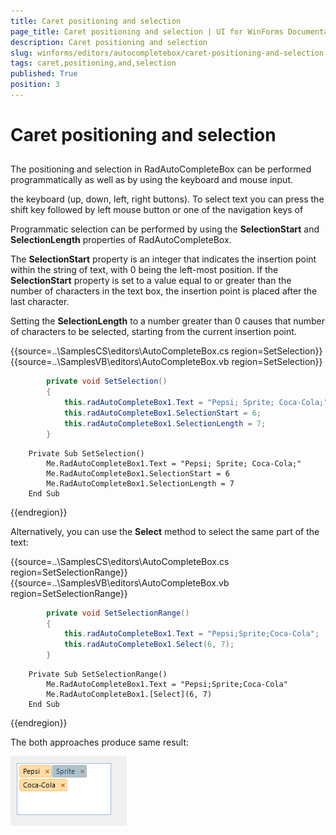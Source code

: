 ```yaml
---
title: Caret positioning and selection
page_title: Caret positioning and selection | UI for WinForms Documentation
description: Caret positioning and selection
slug: winforms/editors/autocompletebox/caret-positioning-and-selection
tags: caret,positioning,and,selection
published: True
position: 3
---
```


# Caret positioning and selection
 
## 

The positioning and selection in RadAutoCompleteBox can be performed programmatically as well as by using the keyboard and mouse input.
        

the keyboard (up, down, left, right buttons). To select text you can press the shift key followed by left mouse button or one of the navigation keys of
        

Programmatic selection can be performed by using the __SelectionStart__ and __SelectionLength__ properties of RadAutoCompleteBox.
        

The __SelectionStart__ property is an integer that indicates the insertion point within the string of text, with 0 being the left-most position. If the __SelectionStart__ property is set to a value equal to or greater than the number of characters in the text box, the insertion point is placed after the last character.
        

Setting the __SelectionLength__ to a number greater than 0 causes that number of characters to be selected, starting from the current insertion point. 

{{source=..\SamplesCS\editors\AutoCompleteBox.cs region=SetSelection}} 
{{source=..\SamplesVB\editors\AutoCompleteBox.vb region=SetSelection}} 

````C#
        private void SetSelection()
        {
            this.radAutoCompleteBox1.Text = "Pepsi; Sprite; Coca-Cola;";
            this.radAutoCompleteBox1.SelectionStart = 6;
            this.radAutoCompleteBox1.SelectionLength = 7;
        }
````
````VB.NET
    Private Sub SetSelection()
        Me.RadAutoCompleteBox1.Text = "Pepsi; Sprite; Coca-Cola;"
        Me.RadAutoCompleteBox1.SelectionStart = 6
        Me.RadAutoCompleteBox1.SelectionLength = 7
    End Sub
````

{{endregion}}  

Alternatively, you can use the __Select__ method to select the same part of the text: 

{{source=..\SamplesCS\editors\AutoCompleteBox.cs region=SetSelectionRange}} 
{{source=..\SamplesVB\editors\AutoCompleteBox.vb region=SetSelectionRange}} 

````C#
        private void SetSelectionRange()
        {
            this.radAutoCompleteBox1.Text = "Pepsi;Sprite;Coca-Cola";
            this.radAutoCompleteBox1.Select(6, 7);
        }
````
````VB.NET
    Private Sub SetSelectionRange()
        Me.RadAutoCompleteBox1.Text = "Pepsi;Sprite;Coca-Cola"
        Me.RadAutoCompleteBox1.[Select](6, 7)
    End Sub
````

{{endregion}}  

The both approaches produce same result:

![editors-autocompletebox-caret-positioning-and-selection 001](images/editors-autocompletebox-caret-positioning-and-selection001.png)
